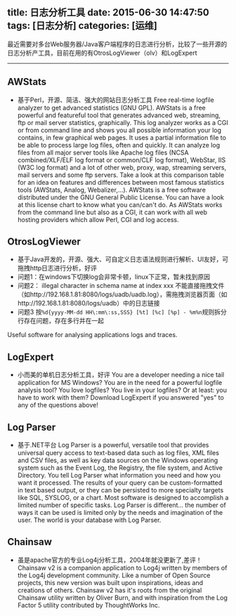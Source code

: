 title: 日志分析工具
date: 2015-06-30 14:47:50
tags: [日志分析] 
categories: [运维]
---


最近需要对多台Web服务器/Java客户端程序的日志进行分析，比较了一些开源的日志分析产工具，目前在用的有OtrosLogViewer（olv）和LogExpert

- - -
<!-- more -->

## AWStats
- 基于Perl，开源、简洁、强大的网站日志分析工具
Free real-time logfile analyzer to get advanced statistics (GNU GPL).
AWStats is a free powerful and featureful tool that generates advanced web, streaming, ftp or mail server statistics, graphically. This log analyzer works as a CGI or from command line and shows you all possible information your log contains, in few graphical web pages. It uses a partial information file to be able to process large log files, often and quickly. It can analyze log files from all major server tools like Apache log files (NCSA combined/XLF/ELF log format or common/CLF log format), WebStar, IIS (W3C log format) and a lot of other web, proxy, wap, streaming servers, mail servers and some ftp servers.
Take a look at this comparison table for an idea on features and differences between most famous statistics tools (AWStats, Analog, Webalizer,...).
AWStats is a free software distributed under the GNU General Public License. You can have a look at this license chart to know what you can/can't do.
As AWStats works from the command line but also as a CGI, it can work with all web hosting providers which allow Perl, CGI and log access.


## OtrosLogViewer
- 基于Java开发的，开源、强大、可自定义日志语法规则进行解析、UI友好，可拖拽http日志进行分析，好评
- 问题1：在windows下切换log会非常卡顿，linux下正常，暂未找到原因
- 问题2： illegal character in schema name at index xxx
    不能直接拖拽文件（如http://192.168.1.81:8080/logs/uadb/uadb.log），需拖拽浏览器页面（如http://192.168.1.81:8080/logs/uadb）中的日志链接
- 问题3 按`%d{yyyy-MM-dd HH\:mm\:ss,SSS} [%t] [%c] [%p] - %m%n`规则拆分行存在问题，存在多行并在一起

Useful software for analysing applications logs and traces.

## LogExpert
- 小而美的单机日志分析工具，好评
    You are a developer needing a nice tail application for MS Windows?
    You are in the need for a powerful logfile analysis tool?
    You love logfiles?
    You live in your logfiles?
    Or at least: you have to work with them?
    Download LogExpert if you answered "yes" to any of the questions above!


## Log Parser
- 基于.NET平台
    Log Parser is a powerful, versatile tool that provides universal query access to text-based data such as log files, XML files and CSV files, as well as key data sources on the Windows operating system such as the Event Log, the Registry, the file system, and Active Directory. You tell Log Parser what information you need and how you want it processed. The results of your query can be custom-formatted in text based output, or they can be persisted to more specialty targets like SQL, SYSLOG, or a chart. Most software is designed to accomplish a limited number of specific tasks. Log Parser is different... the number of ways it can be used is limited only by the needs and imagination of the user. The world is your database with Log Parser.


## Chainsaw
- 虽是apache官方的专业Log4j分析工具，2004年就没更新了,差评！
    Chainsaw v2 is a companion application to Log4j written by members of the Log4j development community. Like a number of Open Source projects, this new version was built upon inspirations, ideas and creations of others. Chainsaw v2 has it's roots from the original Chainsaw utility written by Oliver Burn, and with inspiration from the Log Factor 5 utility contributed by ThoughtWorks Inc.
